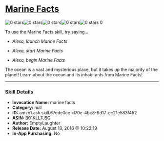 # [Marine Facts](http://alexa.amazon.com/#skills/amzn1.ask.skill.67ede0ce-d70e-4bc8-9d17-ec21e583f452)
![0 stars](../../images/ic_star_border_black_18dp_1x.png)![0 stars](../../images/ic_star_border_black_18dp_1x.png)![0 stars](../../images/ic_star_border_black_18dp_1x.png)![0 stars](../../images/ic_star_border_black_18dp_1x.png)![0 stars](../../images/ic_star_border_black_18dp_1x.png) 0

To use the Marine Facts skill, try saying...

* *Alexa, launch Marine Facts*

* *Alexa, start Marine Facts*

* *Alexa, begin Marine Facts*

The ocean is a vast and mysterious place, but it takes up the majority of the planet! Learn about the ocean and its inhabitants from Marine Facts!

***

### Skill Details

* **Invocation Name:** marine facts
* **Category:** null
* **ID:** amzn1.ask.skill.67ede0ce-d70e-4bc8-9d17-ec21e583f452
* **ASIN:** B01KLL7J5G
* **Author:** EmptyLaughter
* **Release Date:** August 18, 2016 @ 10:22:19
* **In-App Purchasing:** No
